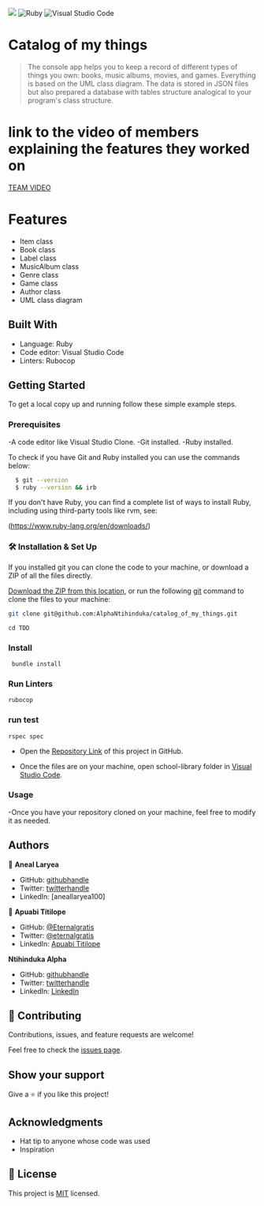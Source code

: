 ![](https://img.shields.io/badge/Microverse-blueviolet) ![Ruby](https://img.shields.io/badge/ruby-%23CC342D.svg?style=for-the-badge&logo=ruby&logoColor=white) ![Visual Studio Code](https://img.shields.io/badge/Visual%20Studio%20Code-0078d7.svg?style=for-the-badge&logo=visual-studio-code&logoColor=white)

# Catalog of my things

> The console app helps you to keep a record of different types of things you own: books, music albums, movies, and games. Everything is based on the UML class diagram. The data is stored in JSON files but also prepared a database with tables structure analogical to your program's class structure.

# link to the video of members explaining the features they worked on
[TEAM VIDEO](https://youfiles.herokuapp.com/videodictionary/?m=Video_Player_Drive&state=%7B%22ids%22:%5B%221C214Nng3jnfhIW7uFb9CYlVytS7uWsh_%22%5D,%22action%22:%22open%22,%22resourceKeys%22:%7B%7D%7D)

# Features

- Item class
- Book class
- Label class
- MusicAlbum class
- Genre class
- Game class
- Author class
- UML class diagram

## Built With

- Language: Ruby
- Code editor: Visual Studio Code
- Linters: Rubocop

## Getting Started

To get a local copy up and running follow these simple example steps.

### Prerequisites

-A code editor like Visual Studio Clone.
-Git installed.
-Ruby installed.

To check if you have Git and Ruby installed you can use the commands below:

 ```sh
   $ git --version
   $ ruby --version && irb
   ```
If you don't have Ruby, you can find a complete list of ways to install Ruby, including using third-party tools like rvm, see:

(https://www.ruby-lang.org/en/downloads/)
### 🛠 Installation & Set Up

If you installed git you can clone the code to your machine, or download a ZIP of all the files directly.

[Download the ZIP from this location](https://github.com/AlphaNtihinduka/catalog_of_my_things/archive/refs/heads/dev.zip), or run the following [git](https://git-scm.com/downloads) command to clone the files to your machine:

```bash
git clone git@github.com:AlphaNtihinduka/catalog_of_my_things.git
```
```
cd TDD
```
### Install

```
 bundle install
```

### Run Linters

```
rubocop
```

### run test

```
rspec spec
```

- Open the [Repository Link](git@github.com:AlphaNtihinduka/catalog_of_my_things.git) of this project in GitHub.

- Once the files are on your machine, open school-library folder in [Visual Studio Code](https://code.visualstudio.com/).

### Usage

-Once you have your repository cloned on your machine, feel free to modify it as needed.

## Authors

👤 **Aneal Laryea**

- GitHub: [githubhandle](https://github.com/aneallaryea100)
- Twitter: [twitterhandle](https://twitter.com/BonitoNarvaez)
- LinkedIn: [aneallaryea100]

👤 **Apuabi Titilope**

- GitHub: [@Eternalgratis](https://github.com/Eternalgratis)
- Twitter: [@eternalgratis](https://twitter.com/eternalgratis)
- LinkedIn: [Apuabi Titilope](https://www.linkedin.com/in/titilope-apuabi/)

**Ntihinduka Alpha**

- GitHub: [githubhandle](https://github.com/AlphaNtihinduka)
- Twitter: [twitterhandle](https://twitter.com/@alphantihinduka)
- LinkedIn: [LinkedIn](https://www.linkedin.com/in/ntihinduka-alpha-81bb7b22a/)

## 🤝 Contributing

Contributions, issues, and feature requests are welcome!

Feel free to check the [issues page](../../issues/).

## Show your support

Give a ⭐️ if you like this project!

## Acknowledgments

- Hat tip to anyone whose code was used
- Inspiration

## 📝 License

This project is [MIT](./MIT.md) licensed.